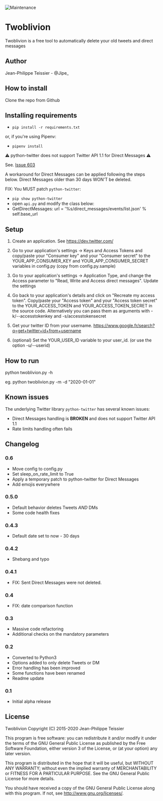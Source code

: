![Maintenance](https://img.shields.io/badge/Maintained%3F-yes-green.svg)

# Twoblivion

Twoblivion is a free tool to automatically delete your old tweets and direct messages

## Author

Jean-Philippe Teissier - @Jipe_

## How to install

Clone the repo from Github

## Installing requirements

* `pip install -r requirements.txt`

or, if you're using Pipenv:

* `pipenv install`

⚠️ python-twitter does not support Twitter API 1.1 for Direct Messages ⚠️

See. [Issue 603](https://github.com/bear/python-twitter/issues/603)

A workaround for Direct Messages can be applied following the steps below.
Direct Messages older than 30 days WON'T be deleted.

FIX: You MUST patch `python-twitter`:
 * `pip show python-twitter`
 * open `api.py` and modify the class below:
 * GetDirectMessages: 
    url = '%s/direct_messages/events/list.json' % self.base_url

## Setup

1. Create an application. See https://dev.twitter.com/

2. Go to your application's settings -> Keys and Access Tokens and copy/paste your "Consumer key" and your "Consumer secret" to the YOUR_APP_CONSUMER_KEY and YOUR_APP_CONSUMER_SECRET variables in config.py (copy from config.py.sample)

3. Go to your application's settings -> Application Type, and change the Access parameter to "Read, Write and Access direct messages". Update the settings

3. Go back to your application's details and click on "Recreate my access token".
Copy/paste your "Access token" and your "Access token secret" to the YOUR_ACCESS_TOKEN and YOUR_ACCESS_TOKEN_SECRET in the source code. Alternatively you can pass them as arguments with -k/--accesstokenkey and -s/accesstokensecret

4. Get your twitter ID from your username. https://www.google.fr/search?q=get+twitter+id+from+username

5. (optional) Set the YOUR_USER_ID variable to your user_id. (or use the option -u/--userid)

## How to run

python twoblivion.py -h

eg. python twoblivion.py -m -d "2020-01-01"

## Known issues

The underlying Twitter library `python-twitter` has several known issues:
  * Direct Messages handling is **BROKEN** and does not support Twitter API 1.1
  * Rate limits handling often fails

## Changelog

### 0.6
 * Move config to config.py
 * Set sleep_on_rate_limit to True
 * Apply a temporary patch to python-twitter for Direct Messages
 * Add emojis everywhere

### 0.5.0
 * Default behavior deletes Tweets *AND* DMs
 * Some code health fixes

### 0.4.3
 * Default date set to now - 30 days

### 0.4.2
 * Shebang and typo

### 0.4.1
 * FIX: Sent Direct Messages were not deleted.

### 0.4
 * FIX: date comparison function

### 0.3
 * Massive code refactoring
 * Additional checks on the mandatory parameters

### 0.2
 * Converted to Python3
 * Options added to only delete Tweets or DM
 * Error handling has been improved
 * Some functions have been renamed
 * Readme update

### 0.1
 * Initial alpha release

## License

Twoblivion
Copyright (C) 2015-2020 Jean-Philippe Teissier

This program is free software: you can redistribute it and/or modify
it under the terms of the GNU General Public License as published by
the Free Software Foundation, either version 3 of the License, or
(at your option) any later version.

This program is distributed in the hope that it will be useful,
but WITHOUT ANY WARRANTY; without even the implied warranty of
MERCHANTABILITY or FITNESS FOR A PARTICULAR PURPOSE.  See the
GNU General Public License for more details.

You should have received a copy of the GNU General Public License
along with this program.  If not, see <http://www.gnu.org/licenses/>.
